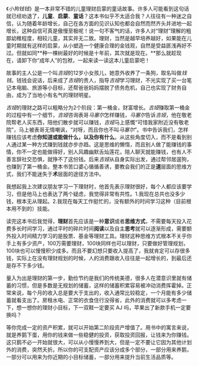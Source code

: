 《*小狗钱钱*》是一本非常不错的儿童理财启蒙的童话故事。许多人可能看到这句话就已经劝退了，**儿童**、**启蒙**、**童话**？这本书似乎不太适合我？人往往有一种迷之自信，认为随着年龄增长，自己在各方面的见识认知也都会自然而然齐头并进地一起增长，这种自信可真是傲慢至极呢！说一句不客气的话，许多人对“理财”理解的粗鄙幼稚程度，相较儿童，其实并无二致。理财，当然是越早培养越好，如果能在儿童时期就有这样的启蒙，从小塑造一个健康合理的金钱观，自然是受益匪浅再好不过。但就如同**种一棵树最好的时候是十年前，其次就是现在。**那么就趁现在，请卸下你“成年人”的包袱，一起来读一读这本儿童启蒙吧！

故事的主人公是一个叫*吉娅*的12岁小女孩儿，她意外收养了一条狗，取名叫做*钱钱*。钱钱会说话，后来成了*吉娅*的贵人，指导*吉娅*学习理财，不光实现了买一台笔记本电脑、旅游等小目标，还帮爸爸妈妈摆脱了债务危机，自己也实现了财务自由，成为了当地小有名气的理财明星。

*吉娅*的理财之路可以粗略分为2个阶段：第一桶金，财富增长。*吉娅*赚取第一桶金的过程中有一个细节，*吉娅*咨询表哥*马塞尔*怎样赚钱，*马塞尔*告诉*吉娅*，他在敬老院帮老人买东西，陪他们散步就可以赚钱，*吉娅*马上感慨“可惜我家附近没有敬老院”，马上被表哥无情嘲讽，“对呀，而且你也不叫*马塞尔*”。书中告诉我们，怎样赚钱应该考虑**你知道或能做什么，以及你有什么**。从这些角度切入，而不是看到别人通过某一种方式赚到钱就亦步亦趋。这是思维的懒惰，而且别人做了能赚钱的事情，你不一定也能做得好，别人风趣幽默舌灿莲花，陪人聊天就能赚钱，也有人不善言辞社交恐惧，就挣不了这份钱。后来*吉娅*从自身实际出发，通过帮邻居遛狗，也赚到了第一桶金。整本书苦口婆心循循善诱，要教会我们的正是**道**层面的思维方式，我们不能迷失于**术**层面的途径方法中。

我想起我上次建议朋友学习一下理财时，他首先表示理财很好，每个人都应该要学习，但是他马上也表达了两个疑虑，我觉得非常有共性。1.我现在总共也没多少钱，根本无从理起。2.我现在每天工作挺忙的，没有额外的时间学习这种（目前根本用不到的）技能。

读完这本书后我觉得，**理财**首先应该是一种**意识**或者**思维方式**，不需要每天投入花费多长时间学习，通过平时的碎片时间**阅读**以及自主**思考**就可以逐渐形成，需要额外投入时间精力学习的是股票、基金等理财工具。理财这种思维方式根本不关乎你手上有多少资产，100万需要理财，100块同样也可以理财，只要做好管理规划，100块也可以慢慢积少成多。而且不要幻想只要收入提高了，我就肯定可以存很多钱，实际上在没有理财规划的时候，人的消费跟收入往往是一起增长的，到最后还是存不下多少钱。

量入为出是理财的第一步，勤俭节约是我们的传统美德，很多人在潜意识里就有储蓄的习惯，但是多数是无规划的储蓄，这样的储蓄积累容易被冲动消费挥霍掉。正常来说，每个月的收入总是要大于支出的，收入通常比较稳定，一个月能有多少储蓄就看支出了。房租水电、正常的衣食住行没得省，此外的消费就可以多考虑一下，想一想你的理财小目标，下一双鞋一定要买 AJ 吗，苹果出了新款手机一定要换吗？

等你完成一定的资产积累，就可以开始第二阶段资产增值了。用书中的寓言来说，就是养鹅下蛋，用你的钱来做一些稳健的投资，获取投资回报，让钱来为你赚钱。这只鹅不必一开始就很大，可以从小慢慢养到大，但是一定不要让它因为其他计划外的消费，突然夭折。所以你的可支配资产应该分成多个部分，一部分用来养鹅，一部分可以用来为你近期的小目标储蓄，一部分用来提升当前生活品质等。